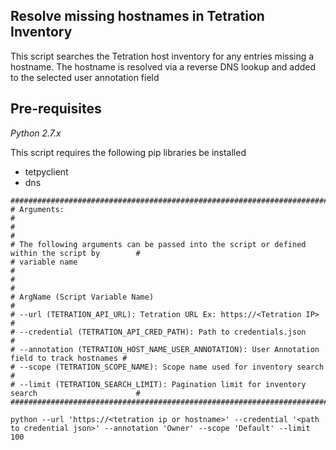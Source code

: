 ## Resolve missing hostnames in Tetration Inventory

This script searches the Tetration host inventory for any entries missing a hostname.  The hostname is resolved via a reverse DNS lookup and added to the selected user annotation field

## Pre-requisites
*Python 2.7.x*

This script requires the following pip libraries be installed

- tetpyclient
- dns

```
################################################################################################
# Arguments:                                                                                   #
#                                                                                              #
# The following arguments can be passed into the script or defined within the script by        #
# variable name                                                                                #
#                                                                                              #
# ArgName (Script Variable Name)                                                               #
# --url (TETRATION_API_URL): Tetration URL Ex: https://<Tetration IP>                          #
# --credential (TETRATION_API_CRED_PATH): Path to credentials.json                             #
# --annotation (TETRATION_HOST_NAME_USER_ANNOTATION): User Annotation field to track hostnames #
# --scope (TETRATION_SCOPE_NAME): Scope name used for inventory search                         #
# --limit (TETRATION_SEARCH_LIMIT): Pagination limit for inventory search                      #
################################################################################################

python --url 'https://<tetration ip or hostname>' --credential '<path to credential json>' --annotation 'Owner' --scope 'Default' --limit 100

```